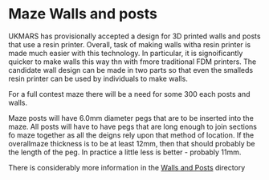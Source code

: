 # Maze Walls and posts

UKMARS has provisionally accepted a design for 3D printed walls and posts that use a resin printer. Overall, task of making walls witha resin printer is made much easier with this technology. In particular, it is signoificantly quicker to make walls this way thn with fmore traditional FDM printers. The candidate wall design can be made in two parts so that even the smalleds resin printer can be used by individuals to make walls.

For a full contest maze there will be a need for some 300 each posts and walls.

Maze posts will have 6.0mm diameter pegs that are to be inserted into the maze. All posts will have to have pegs that are long enough to join sections fo maze together as all the deigns rely upon that method of location. If the overallmaze thickness is to be at least 12mm, then that should probably be the length of the peg. In practice a little less is better - probably 11mm.

There is considerably more information in the [Walls and Posts](./walls-and-posts/) directory